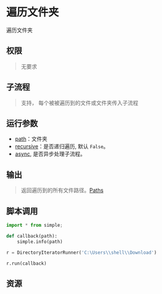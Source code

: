 # 遍历文件夹 
遍历文件夹
## 权限
> 无要求
## 子流程
> 支持， 每个被被遍历到的文件或文件夹传入子流程


## 运行参数

* [path](../../types/Path.md)：文件夹
* [recursive](../../types/Boolean.md)：是否递归遍历, 默认 `False`。
* [async](../../types/Boolean.md), 是否异步处理子流程。

## 输出

> 返回遍历到的所有文件路径。[Paths](../../types/Path.md)     


## 脚本调用

```python
import * from simple;

def callback(path):
    simple.info(path)

r = DirectoryIteratorRunner('C:\Users\\shell\\Download')

r.run(callback)
```

## 资源